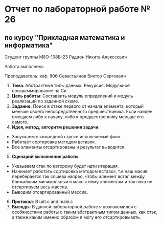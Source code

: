 
# Отчет по лабораторной работе № 26
## по курсу "Прикладная математика и информатика"

Студент группы М8О-108Б-23 Радион Никита Алексеевич

Работа выполнена 

Преподаватель: каф. 806 Севастьянов Виктор Сергеевич

1. **Тема**: Абстрактные типы данных. Рекурсия. Модульное программирование на Си.
2. **Цель работы**: Составвить модуль определений и модуль реализаций по заданной схеме.
3. **Задание:** Поиск в стэке первого от начала элемента, который меньше своего непосредственного предшествиника. Если найден смещаем либо к началу, либо к предшественнику меньше его самого.
4. **Идея, метод, алгоритм решения задачи**:
- Запускаем в командной строке исполняемый фаил.
- Работает сортировка методом вставок.
- Все элементы отсартированы и результат выводится.
5. **Сценарий выполнения работы**:
- Указываем стек по каторому будет идти итерация.
- Начинает работать сортировка методом вставок, т.е наш масив переберается так слшева напрво, чтобы элемент встал между ближайшим минимальныи и макс к нему элементам и так пока не отсартируем весь массив.
- Выводим отсартированный массив.
6. **Протокол**: В udt.c and main.c
7. **Выводы**: В данной лабораторной работе я познакомился с особяностями работы с таким абстрактным типом данных, как стэк, а также каким именно образом я могу его отсартировывать.